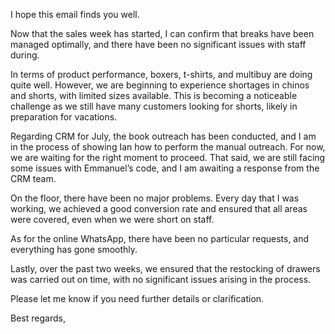 I hope this email finds you well.

Now that the sales week has started, I can confirm that breaks have been managed optimally, and there have been no significant issues with staff during.

In terms of product performance, boxers, t-shirts, and multibuy are doing quite well. However, we are beginning to experience shortages in chinos and shorts, with limited sizes available. This is becoming a noticeable challenge as we still have many customers looking for shorts, likely in preparation for vacations.

Regarding CRM for July, the book outreach has been conducted, and I am in the process of showing Ian how to perform the manual outreach. For now, we are waiting for the right moment to proceed. That said, we are still facing some issues with Emmanuel’s code, and I am awaiting a response from the CRM team.

On the floor, there have been no major problems. Every day that I was working, we achieved a good conversion rate and ensured that all areas were covered, even when we were short on staff.

As for the online WhatsApp, there have been no particular requests, and everything has gone smoothly.

Lastly, over the past two weeks, we ensured that the restocking of drawers was carried out on time, with no significant issues arising in the process.

Please let me know if you need further details or clarification.

Best regards,

